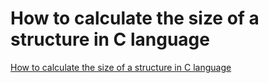 # How to calculate the size of a structure in C language
[How to calculate the size of a structure in C language](https://aiwithcloud.com/2022/09/15/how_to_calculate_the_size_of_a_structure_in_c_language/)
